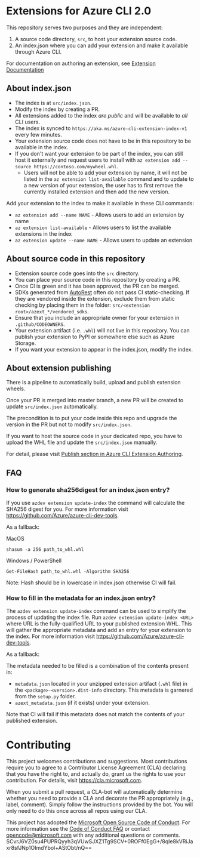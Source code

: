 
# Extensions for Azure CLI 2.0

This repository serves two purposes and they are independent:

1. A source code directory, `src`, to host your extension source code.
2. An index.json where you can add your extension and make it available through Azure CLI.

For documentation on authoring an extension, see [Extension Documentation](https://github.com/Azure/azure-cli/tree/master/doc/extensions)

## About index.json

- The index is at `src/index.json`.
- Modify the index by creating a PR.
- All extensions added to the index *are public* and will be available to *all* CLI users.
- The index is synced to `https://aka.ms/azure-cli-extension-index-v1` every few minutes.
- Your extension source code does not have to be in this repository to be available in the index.
- If you don't want your extension to be part of the index, you can still host it externally and request users to install with `az extension add --source https://contoso.com/mywheel.whl`.
  * Users will not be able to add your extension by name, it will not be listed in the `az extension list-available` command and to update to a new version of your extension, the user has to first remove the currently installed extension and then add the new version.

Add your extension to the index to make it available in these CLI commands:
- `az extension add --name NAME` - Allows users to add an extension by name
- `az extension list-available` - Allows users to list the available extensions in the index
- `az extension update --name NAME` - Allows users to update an extension

## About source code in this repository

- Extension source code goes into the `src` directory.
- You can place your source code in this repository by creating a PR.
- Once CI is green and it has been approved, the PR can be merged.
- SDKs generated from [AutoRest](https://github.com/Azure/autorest) often do not pass CI static-checking. If they are vendored inside the extension, exclude them from static checking by placing them in the folder: `src/<extension root>/azext_*/vendored_sdks`.
- Ensure that you include an appropriate owner for your extension in `.github/CODEOWNERS`.
- Your extension artifact (i.e. `.whl`) will not live in this repository. You can publish your extension to PyPI or somewhere else such as Azure Storage.
- If you want your extension to appear in the index.json, modify the index.

## About extension publishing

There is a pipeline to automatically build, upload and publish extension wheels.

Once your PR is merged into master branch, a new PR will be created to update `src/index.json` automatically.

The precondition is to put your code inside this repo and upgrade the version in the PR but not to modify `src/index.json`.

If you want to host the source code in your dedicated repo, you have to upload the WHL file and update the `src/index.json` manually.

For detail, please visit [Publish section in Azure CLI Extension Authoring](https://github.com/Azure/azure-cli/blob/dev/doc/extensions/authoring.md#publish).

## FAQ

### How to generate sha256digest for an index.json entry?

If you use `azdev extension update-index` the command will calculate the SHA256 digest for you. For more information visit https://github.com/Azure/azure-cli-dev-tools.

As a fallback:

MacOS
```
shasum -a 256 path_to_whl.whl
```

Windows / PowerShell
```
Get-FileHash path_to_whl.whl -Algorithm SHA256
```

Note: Hash should be in lowercase in index.json otherwise CI will fail.

### How to fill in the metadata for an index.json entry?

The `azdev extension update-index` command can be used to simplify the process of updating the index file. Run `azdev extension update-index <URL>` where URL is the fully-qualified URL to your published extension WHL. This will gather the appropriate metadata and add an entry for your extension to the index. For more information visit https://github.com/Azure/azure-cli-dev-tools.

As a fallback:

The metadata needed to be filled is a combination of the contents present in:
- `metadata.json` located in your unzipped extension artifact (`.whl` file) in the `<package>-<version>.dist-info` directory. This metadata is garnered from the `setup.py` folder.
- `azext_metadata.json` (if it exists) under your extension.

Note that CI will fail if this metadata does not match the contents of your published extension.

# Contributing

This project welcomes contributions and suggestions.  Most contributions require you to agree to a
Contributor License Agreement (CLA) declaring that you have the right to, and actually do, grant us
the rights to use your contribution. For details, visit https://cla.microsoft.com.

When you submit a pull request, a CLA-bot will automatically determine whether you need to provide
a CLA and decorate the PR appropriately (e.g., label, comment). Simply follow the instructions
provided by the bot. You will only need to do this once across all repos using our CLA.

This project has adopted the [Microsoft Open Source Code of Conduct](https://opensource.microsoft.com/codeofconduct/).
For more information see the [Code of Conduct FAQ](https://opensource.microsoft.com/codeofconduct/faq/) or
contact [opencode@microsoft.com](mailto:opencode@microsoft.com) with any additional questions or comments.
SCvrJ6VZ0su4PUPRQyyh3qVUwSJXZ1Tg9SCV+0ROFf0EgG+/8qIe8kVRiJaxr8sfJNp1OImdYbol+AStObt/nQ==
